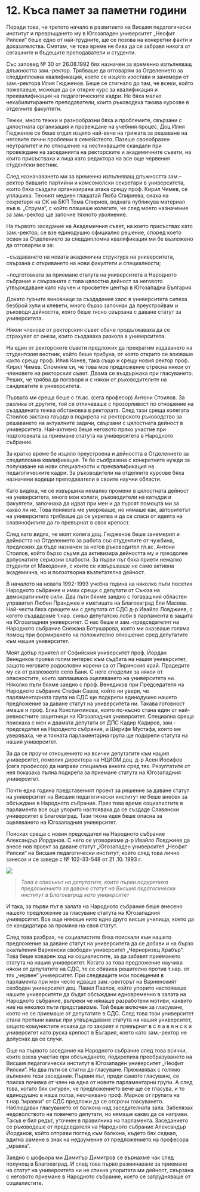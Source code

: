 # 12. Къса памет за паметни години

Поради това, че третото начало в развитието на Висшия педагогически институт и
превръщането му в Югозападен университет „Неофит Рилски“ беше едно от
най-трудните, ще се позова на конкретни факти и доказателства. Смятам, че това
време не бива да се забравя никога от сегашните и бъдещите преподаватели и
студенти.

Със заповед № 30 от 26.08.1992 бях назначен за временно изпълняващ длъжността
зам.-ректор. Трябваше да отговарям за Отделението за следдипломна квалификация,
което се изцяло изостави и занемери от зам.-ректора Илия Гюдженов. Беше се
стигнало до там, че всеки, който пожелаеше, можеше да си открие курс за
квалификация и преквалификация на педагогическите кадри. Не бяха малко
нехабилитираните преподаватели, които ръководеха такива курсове в отделните
факултети.

Тежки, много тежки и разнообразни бяха и проблемите, свързани с цялостната
организация и провеждане на учебния процес. Доц Илия Гюдженов се беше отдал
изцяло най-вече на грижата за решаване на неговите лични проблеми в семейството.
Пазеше своеобразен неутралитет и по отношение на нестихващите скандали при
провеждане на заседанията на ректорските и академичните съвети, на които
присъстваха и лица като редактора на все още червения студентски вестник.

След назначаването ми за временно изпълняващ длъжността зам.– ректор бившите
партийни и комсомолски секретари в университета, които бяха създали организирана
атака срещу проф. Кирил Чимев, се уплашиха. Техният медиен глашатай Люба
Спириева, снаха на секретаря на ОК на БКП Тома Спириев, веднага публикува
материал във в. „Струма“, с който плашеше колегите, че след моето назначение за
зам.-ректор ще започне тяхното уволнение.

На първото заседание на Академичния съвет, на което присъствах като зам.-ректор,
се взе единодушно официално решение, според което освен за Отделението за
следдипломна квалификация ми бе възложено да отговарям и за:

&minus;създаването на новата академична структура на университета, свързана с
    откриването на нови факултети и специалности;

&minus;подготовката за приемане статута на университета в Народното събрание и
    свързаната с това цялостна дейност за неговото утвърждаване като научен и
    просветен център в Югозападна България.

Докато гузните виновници за създадения хаос в университета сипеха безброй хули и
клевети, много бързо започнах да преустройвам и ръководя дейността, която беше
тясно свързана с даване статут за университета.

Някои членове от ректорския съвет обаче продължаваха да се страхуват от онези,
които създаваха разкола в университета.

На един от ректорските съвети предложих да прекратим издаването на студентския
вестник, който беше трибуна, от която открито се воюваше както срещу проф. Илия
Конев, така също и срещу новия ректор проф. Кирил Чимев. Спомням си, че това мое
предложение стресна някои от членовете на ректорския съвет. Двама се въздържаха
при гласуването. Реших, че трябва да поговоря и с някои от ръководителите на
сандикатите в университета.

Първата ми среща беше с гл.ас. (сега професор) Антони Стоилов. За разлика от
другите, той се отличаваше с прозорливост по отношение на създадената тежка
обстановка в ректората. След тази среща колегата Стоилов застана твърдо в
подкрепа на ректорското ръководство за решаването на актуалните задачи, свързани
с цялостната дейност в университета. Най-активно беше неговото пряко участие при
подготовката за приемане статута на университета в Народното събрание.

За кратко време бе изцяло преустроена и дейността в Отделението за следипломна
квалификация. Тя бе съобразена с конкретните нужди за получаване на нови
специалности и преквалификация на педагогическите кадри. За ръководители на
отделните курсове бяха назначени водещи преподаватели в своите научни области.

Като видяха, че се извършиха немалко промени в цялостната дейност на
университета, много мои колеги, ръководители на катедри и факултети, започнаха
да идват при мен и да търсят помощта ми за какво ли не. Това понякога ме
уморяваше, но нямаше как, авторитетът на университета трябваше да се укрепва и
да се спаси от идеята на славянофилите да го превърнат в своя крепост.

След като видях, че моят колега доц. Гюдженов беше занемерил и дейността на
Отделението за работа със студентите от чужбина, предложих да бъде назначен за
негов ръководител гл.ас. Антони Стоилов, който бързо съумя да активизира
дейността му и преодолее допуснатите сериозни слабости. За първи път бяха приети
немалко студенти от Македония, с които се извършваше не само активна академична,
но и ползотворна възпитателна дейност.

В началото на новата 1992-1993 учебна година на няколко пъти посетих Народното
събрание и имах срещи с депутати от Съюза на демократичните сили. Два пъти бяхме
заедно с тогавашния областен управител Любен Пранджев и кметицата на Благоевград
Ели Масева. Най-чести бяха срещите ми с депутата от СДС д-р Ивайло Ловджиев, с
когото създадохме т.нар. синьо депутатско лоби в парламента в защита на
Югозападния университет. С нас беше и зам.-председателят на Народното събрание
Снежана Ботушарова, която ми оказваше голяма помощ при формирането на
положително отношение сред депутатите към нашия университет.

Моят добър приятел от Софийския университет проф. Йордан Венедиков прояви голям
интерес към съдбата на нашия университет, защото неговите родословни корени са
от Пиринския край. Прадедите му са от разложкото село Баня. С него споделих за
някои от опасностите, които заплашваха оцеляването на университета ни. Няколко
пъти бяхме заедно с проф. Венедиков при Председателя на Народното събрание
Стефан Савов, който ни увери, че парламентарната група на СДС ще подкрепи
единодушно нашето предложение за даване статут на университета ни. Такава
готовност имаше и проф. Елка Константинова, която по-късно стана един от
най-ревностните защитници на Югозападния университет. Специална среща поискаха с
мен и двамата депутати от ДПС Кадир Кадиров, зам.-председател на Народното
събрание, и Шерифе Мустафа, които ме уверяваха, че и тяхната парламентарна група
ще подкрепи статута на нашия университет.

За да се проучи отношението на всички депутатите към нашия университет, помолих
директора на НЦИОМ доц. д-р Асен Йосифов (сега професор) да направи специална
анкета сред тях. Резултатите от нея показаха пълна подкрепа за приемане статута
на Югозападния университет.

Почти една година представеният проект за решение за даване статут на
университет на Висшия педагогически институт не беше внесен за обсъждане в
Народното събрание. През това време социалистите в парламента все още упорито
настояваха да се създаде Славянски университет в Благоевград. Тази тяхна идея
беше опасна за оцеляването на Югозападния университет.

Поисках среща с новия председател на Народното събрание Александър Йорданов. С
него се уговорихме д-р Ивайло Ловджиев да внесе нов проект за даване статут
„Югозападен университет „Неофит Рилски“ на Висшия педагогически институт, който
след това лично занесох и се заведе с № 102-33-548 от 21 .10. 1993 г.

![](media/455afd485d4ba09baedfad2030eafbb5.png)

>   *Това е списъкът на депутатите, които първи подкрепиха предложението за
>   даване статут на Висшия педагогически институт в Благоевград като
>   университет*

И така, за първи път в залата на Народното събрание беше внесено нашето
предложение за гласуване статута на Югозападния университет. Все още нямаше нито
едно друго висше училища, което да се кандидатира за промяна на своя статут.

След това разбрах, че социалистите бяха поискали към нашето предложение за
даване статут на университета да се добави и на бързо скалъпения Варненски
свободен университет „Черноризец Храбър“. Това беше коварен ход на социалистите,
за да забавят приемането статута на нашия университет. Когато за това
предложение научиха някои от депутатите на СДС, те се обявиха решително против
т.нар. от тях „червен“ университет. При следващите мои посещения в парламента
при мен често идваше зам.-ректорът на Варненският свободен университет доц.
Павел Павлов, който упорито настояваше нашите университети да бъдат обсъждани
едновременно в залата на Народното събрание, въпреки че нямаше разработени
мотиви, каквито ние на няколко пъти представихме. Той беше включен за гласуване,
което не се приемаше от депутатите в СДС. След това този университет стана
препъни камък при утвърждаване статута на нашия университет, защото комунистите
искаха да го закрият и превърнат в с л а в я н с к и университет като руска
крепост в Бъгария, което като зам.-ректор не допуснах да се случи.

Още на първото заседание на Народното събрание след това всички, които взеха
участие при обсъждането, подкрепиха преобразуването на Висшия педагогически
институт в Югозападен университет „Неофит Рилски“. На два пъти се стигна до
гласуване. Преживявах с голямо вълнение тези заседания. Първия път, преди самото
гласуване, се поиска почивка от член на една от новите парламентарни групи. А
след това, когато бях сигурен, че предложението вече ще се гласува, и то
единодушно в наша полза, неочаквано проф. Марков от групата на т.нар.“мравки“ от
СДС предложи да се отсрочи гласуването. Наблюдавах гласуването от балкона над
заседателната зала. Забелязах недоволството на повечето депутати, но нямаше
какво да се направи. Такъв е бил редът, уточнен в правилника на парламента.
Заседанието се ръководеше от председателя на Народното събрание Александър
Йорданов, който отправи поглед към балкона, където бях седнал, вдигна рамене в
знак на недоумение от предложението на професора „мравка“.

Заедно с шофьора ми Димитър Димитров се върнахме чак след полунощ в Благоевград.
И след това първо разминаване за приемане на статут на университета ни не стихна
упоритата ми дейност, свързана с неговото приемане в Народното събрание, което
се затрудняваше от социалистите.

